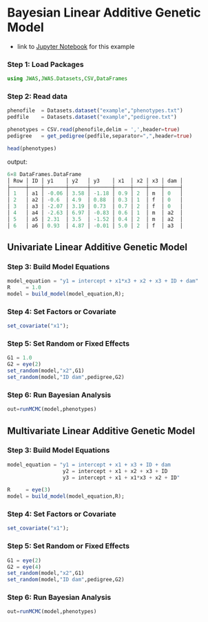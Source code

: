 # Bayesian Linear Additive Genetic Model

* link to [Jupyter Notebook](http://nbviewer.jupyter.org/github/reworkhow/JWAS.jl/blob/master/docs/notebooks_v0.3/2_Linear_Additive_Genetic_Model.ipynb) for this example

### Step 1: Load Packages

```julia
using JWAS,JWAS.Datasets,CSV,DataFrames
```

### Step 2: Read data

```julia
phenofile  = Datasets.dataset("example","phenotypes.txt")
pedfile    = Datasets.dataset("example","pedigree.txt")

phenotypes = CSV.read(phenofile,delim = ',',header=true)
pedigree   = get_pedigree(pedfile,separator=",",header=true)

head(phenotypes)
```


output:
```julia
6×8 DataFrames.DataFrame
│ Row │ ID │ y1    │ y2   │ y3    │ x1  │ x2 │ x3 │ dam │
├─────┼────┼───────┼──────┼───────┼─────┼────┼────┼─────┤
│ 1   │ a1 │ -0.06 │ 3.58 │ -1.18 │ 0.9 │ 2  │ m  │ 0   │
│ 2   │ a2 │ -0.6  │ 4.9  │ 0.88  │ 0.3 │ 1  │ f  │ 0   │
│ 3   │ a3 │ -2.07 │ 3.19 │ 0.73  │ 0.7 │ 2  │ f  │ 0   │
│ 4   │ a4 │ -2.63 │ 6.97 │ -0.83 │ 0.6 │ 1  │ m  │ a2  │
│ 5   │ a5 │ 2.31  │ 3.5  │ -1.52 │ 0.4 │ 2  │ m  │ a2  │
│ 6   │ a6 │ 0.93  │ 4.87 │ -0.01 │ 5.0 │ 2  │ f  │ a3  │
```


## Univariate Linear Additive Genetic Model

### Step 3: Build Model Equations

```julia
model_equation = "y1 = intercept + x1*x3 + x2 + x3 + ID + dam"
R     = 1.0
model = build_model(model_equation,R);
```

### Step 4: Set Factors or Covariate
```julia
set_covariate("x1");
```

### Step 5: Set Random or Fixed Effects
```julia
G1 = 1.0
G2 = eye(2)
set_random(model,"x2",G1)
set_random(model,"ID dam",pedigree,G2)
```

### Step 6: Run Bayesian Analysis
```julia
out=runMCMC(model,phenotypes)
```


## Multivariate Linear Additive Genetic Model

### Step 3: Build Model Equations

```julia
model_equation = "y1 = intercept + x1 + x3 + ID + dam
                  y2 = intercept + x1 + x2 + x3 + ID  
                  y3 = intercept + x1 + x1*x3 + x2 + ID"

R     = eye(3)
model = build_model(model_equation,R);
```

### Step 4: Set Factors or Covariate
```julia
set_covariate("x1");
```

### Step 5: Set Random or Fixed Effects
```julia
G1 = eye(2)
G2 = eye(4)
set_random(model,"x2",G1)
set_random(model,"ID dam",pedigree,G2)
```

### Step 6: Run Bayesian Analysis
```julia
out=runMCMC(model,phenotypes)
```
